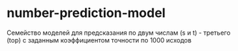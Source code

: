 # number-prediction-model
Семейство моделей для предсказания по двум числам (s и t) - третьего (top) с заданным коэффициентом точности по 1000 исходов
